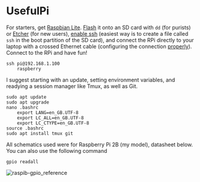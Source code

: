 # UsefulPi

For starters, get [Raspbian Lite](https://www.raspberrypi.org/downloads/raspbian/). [Flash](https://www.raspberrypi.org/documentation/installation/installing-images/) it onto an SD card with `dd` (for purists) or [Etcher](https://etcher.io/) (for new users), [enable ssh](https://www.raspberrypi.org/documentation/remote-access/ssh/README.md) (easiest way is to create a file called `ssh` in the boot partition of the SD card), and connect the RPi directly to your laptop with a crossed Ethernet cable (configuring the connection [properly](https://stackoverflow.com/questions/16040128/hook-up-raspberry-pi-via-ethernet-to-laptop-without-router)). Connect to the RPi and have fun!

    ssh pi@192.168.1.100
        raspberry

I suggest starting with an update, setting environment variables, and readying a session manager like Tmux, as well as Git. 

    sudo apt update
    sudo apt upgrade
    nano .bashrc
        export LANG=en_GB.UTF-8
        export LC_ALL=en_GB.UTF-8
        export LC_CTYPE=en_GB.UTF-8
    source .bashrc
    sudo apt install tmux git

All schematics used were for Raspberry Pi 2B (my model), datasheet below. You can also use the following command

    gpio readall

![raspib-gpio_reference](https://user-images.githubusercontent.com/9117323/37006687-656076ba-20d1-11e8-96f2-0f03cf983224.png)
